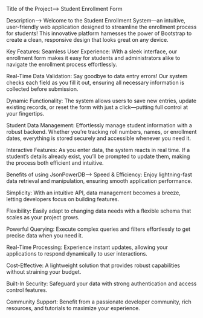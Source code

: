 Title of the Project--> Student Enrollment Form

Description--> 
Welcome to the Student Enrollment System—an intuitive, user-friendly web application designed to streamline the enrollment process for students! This innovative platform harnesses the power of Bootstrap to create a clean, responsive design that looks great on any device.

Key Features:
Seamless User Experience: With a sleek interface, our enrollment form makes it easy for students and administrators alike to navigate the enrollment process effortlessly.

Real-Time Data Validation: Say goodbye to data entry errors! Our system checks each field as you fill it out, ensuring all necessary information is collected before submission.

Dynamic Functionality: The system allows users to save new entries, update existing records, or reset the form with just a click—putting full control at your fingertips.

Student Data Management: Effortlessly manage student information with a robust backend. Whether you’re tracking roll numbers, names, or enrollment dates, everything is stored securely and accessible whenever you need it.

Interactive Features: As you enter data, the system reacts in real time. If a student’s details already exist, you’ll be prompted to update them, making the process both efficient and intuitive.

Benefits of using JsonPowerDB-->
Speed & Efficiency: Enjoy lightning-fast data retrieval and manipulation, ensuring smooth application performance.

Simplicity: With an intuitive API, data management becomes a breeze, letting developers focus on building features.

Flexibility: Easily adapt to changing data needs with a flexible schema that scales as your project grows.

Powerful Querying: Execute complex queries and filters effortlessly to get precise data when you need it.

Real-Time Processing: Experience instant updates, allowing your applications to respond dynamically to user interactions.

Cost-Effective: A lightweight solution that provides robust capabilities without straining your budget.

Built-In Security: Safeguard your data with strong authentication and access control features.

Community Support: Benefit from a passionate developer community, rich resources, and tutorials to maximize your experience.



